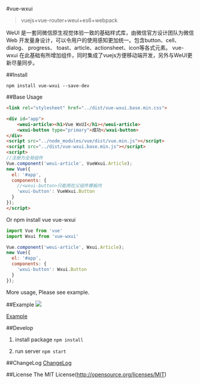#vue-wxui 
> vuejs+vue-router+weui+es6+webpack

WeUI 是一套同微信原生视觉体验一致的基础样式库，由微信官方设计团队为微信 Web 开发量身设计，可以令用户的使用感知更加统一。包含button、cell、dialog、 progress、 toast、article、actionsheet、icon等各式元素。
vue-wxui 在此基础有所增加组件，同时集成了vuejs方便移动端开发，另外与WeUI更新尽量同步。

##Install
```
npm install vue-wxui --save-dev
```

##Base Usage

```html
<link rel="stylesheet" href="../dist/vue-wxui.base.min.css">
```

```html
<div id="app">
    <weui-article><h1>Vue WxUI</h1></weui-article>
    <wxui-button type="primary">成功</wxui-button>
</div>
<script src="../node_modules/vue/dist/vue.min.js"></script>
<script src="../dist/vue-wxui.base.min.js"></script>
<script>
//注册为全局组件
Vue.component('weui-article', VueWxui.Article);
new Vue({
  el: '#app',
  components: {
    //<wxui-button>只能用在父组件模板内
    'wxui-button': VueWxui.Button
  }
});
</script>
```

Or npm install vue vue-wxui

```js
import Vue from 'vue'
import Wxui from 'vue-wxui'

Vue.component('weui-article', Wxui.Article);
new Vue({
  el: '#app',
  components: {
    'wxui-button': Wxui.Button
  }
});
```

More usage, Please see example.
    
##Example
![](http://ifxc.github.io/vue-wxui/qr.png?d=0531)

[Example](http://ifxc.github.io/vue-wxui)
    
##Develop 
 
1. install package
`npm install`

2. run server
`npm start`   
   
##ChangeLog
[ChangeLog](http://github.com/ifxc/vue-wxui/blob/master/CHANGELOG.md)  

##License
The MIT License(http://opensource.org/licenses/MIT)    
    